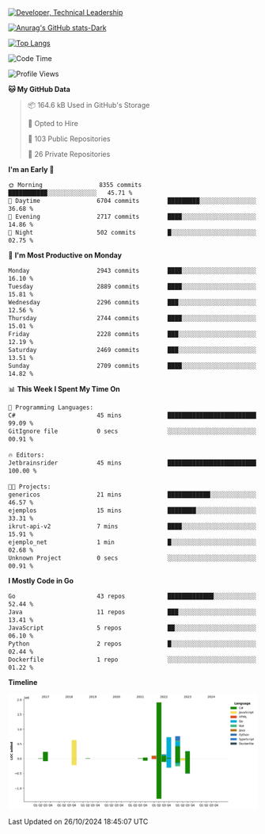 <div>
  <a href="https://www.linkedin.com/in/arielpineiro/" target="_blank" rel="nofollow noopener noreferrer">
    <img src="https://img.shields.io/badge/-LinkedIn-%230077B5?style=for-the-badge&logo=linkedin&logoColor=white" alt="Developer, Technical Leadership" title="Ariel Piñeiro">
  </a>
</div>

[![Anurag's GitHub stats-Dark](https://github-readme-stats.vercel.app/api?username=arielsrv&show_icons=true&theme=dark#gh-dark-mode-only)](https://github.com/anuraghazra/github-readme-stats#gh-dark-mode-only)

[![Top Langs](https://github-readme-stats.vercel.app/api/top-langs/?username=arielsrv&layout=compact&langs_count=10&theme=dark#gh-dark-mode-only)](https://github.com/anuraghazra/github-readme-stats&theme=dark#gh-dark-mode-only)

<!--START_SECTION:waka-->
![Code Time](http://img.shields.io/badge/Code%20Time-1%2C106%20hrs%2049%20mins-blue)

![Profile Views](http://img.shields.io/badge/Profile%20Views-5-blue)

**🐱 My GitHub Data** 

> 📦 164.6 kB Used in GitHub's Storage 
 > 
> 💼 Opted to Hire
 > 
> 📜 103 Public Repositories 
 > 
> 🔑 26 Private Repositories 
 > 
**I'm an Early 🐤** 

```text
🌞 Morning                8355 commits        ███████████░░░░░░░░░░░░░░   45.71 % 
🌆 Daytime                6704 commits        █████████░░░░░░░░░░░░░░░░   36.68 % 
🌃 Evening                2717 commits        ████░░░░░░░░░░░░░░░░░░░░░   14.86 % 
🌙 Night                  502 commits         █░░░░░░░░░░░░░░░░░░░░░░░░   02.75 % 
```
📅 **I'm Most Productive on Monday** 

```text
Monday                   2943 commits        ████░░░░░░░░░░░░░░░░░░░░░   16.10 % 
Tuesday                  2889 commits        ████░░░░░░░░░░░░░░░░░░░░░   15.81 % 
Wednesday                2296 commits        ███░░░░░░░░░░░░░░░░░░░░░░   12.56 % 
Thursday                 2744 commits        ████░░░░░░░░░░░░░░░░░░░░░   15.01 % 
Friday                   2228 commits        ███░░░░░░░░░░░░░░░░░░░░░░   12.19 % 
Saturday                 2469 commits        ███░░░░░░░░░░░░░░░░░░░░░░   13.51 % 
Sunday                   2709 commits        ████░░░░░░░░░░░░░░░░░░░░░   14.82 % 
```


📊 **This Week I Spent My Time On** 

```text
💬 Programming Languages: 
C#                       45 mins             █████████████████████████   99.09 % 
GitIgnore file           0 secs              ░░░░░░░░░░░░░░░░░░░░░░░░░   00.91 % 

🔥 Editors: 
Jetbrainsrider           45 mins             █████████████████████████   100.00 % 

🐱‍💻 Projects: 
genericos                21 mins             ████████████░░░░░░░░░░░░░   46.57 % 
ejemplos                 15 mins             ████████░░░░░░░░░░░░░░░░░   33.31 % 
ikrut-api-v2             7 mins              ████░░░░░░░░░░░░░░░░░░░░░   15.91 % 
ejemplo_net              1 min               █░░░░░░░░░░░░░░░░░░░░░░░░   02.68 % 
Unknown Project          0 secs              ░░░░░░░░░░░░░░░░░░░░░░░░░   00.91 % 
```

**I Mostly Code in Go** 

```text
Go                       43 repos            █████████████░░░░░░░░░░░░   52.44 % 
Java                     11 repos            ███░░░░░░░░░░░░░░░░░░░░░░   13.41 % 
JavaScript               5 repos             ██░░░░░░░░░░░░░░░░░░░░░░░   06.10 % 
Python                   2 repos             █░░░░░░░░░░░░░░░░░░░░░░░░   02.44 % 
Dockerfile               1 repo              ░░░░░░░░░░░░░░░░░░░░░░░░░   01.22 % 
```



**Timeline**

![Lines of Code chart](https://raw.githubusercontent.com/arielsrv/arielsrv/main/assets/bar_graph.png)


 Last Updated on 26/10/2024 18:45:07 UTC
<!--END_SECTION:waka-->
